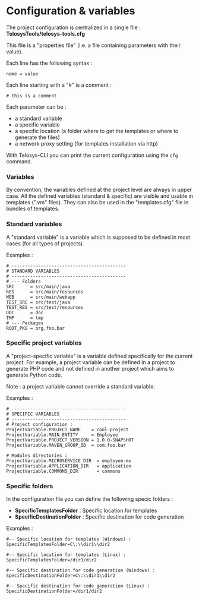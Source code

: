 # Configuration & variables

The project configuration is centralized in a single file :  
**TelosysTools/telosys-tools.cfg**

This file is a "properties file" \(i.e. a file containing parameters with their value\).

Each line has the following syntax :

```text
name = value
```

Each line starting with a "\#" is a comment :

```text
# this is a comment
```

Each parameter can be :

* a standard variable
* a specific variable
* a specific location \(a folder where to get the templates or where to generate the files\)
* a network proxy setting \(for templates installation via http\)

With Telosys-CLI you can print the current configuration using the `cfg` command.

### Variables 

By convention, the variables defined at the project level are always in upper case. All the defined variables \(standard & specific\) are visible and usable in templates \(".vm" files\). They can also be used in the "templates.cfg" file in bundles of templates. 



### Standard variables 

A "standard variable" is a variable which is supposed to be defined in most cases \(for all types of projects\).

Examples :

```text
# -------------------------------------------
# STANDARD VARIABLES 
# -------------------------------------------
# --- Folders 
SRC      = src/main/java
RES      = src/main/resources
WEB      = src/main/webapp
TEST_SRC = src/test/java
TEST_RES = src/test/resources
DOC      = doc
TMP      = tmp
# --- Packages
ROOT_PKG = org.foo.bar
```

### Specific project variables 

A "project-specific variable" is a variable defined specifically for the current project. For example, a project variable can be defined in a project to generate PHP code and not defined in another project which aims to generate Python code.

Note : a project variable cannot override a standard variable.

Examples :

```text
# -------------------------------------------
# SPECIFIC VARIABLES 
# -------------------------------------------
# Project configuration :
ProjectVariable.PROJECT_NAME    = cool-project
ProjectVariable.MAIN_ENTITY     = Employee
ProjectVariable.PROJECT_VERSION = 1.0.0-SNAPSHOT
ProjectVariable.MAVEN_GROUP_ID  = com.foo.bar

# Modules directories :
ProjectVariable.MICROSERVICE_DIR  = employee-ms
ProjectVariable.APPLICATION_DIR   = application
ProjectVariable.COMMONS_DIR       = commons
```

### Specific folders

In the configuration file you can define the following specic folders :

* **SpecificTemplatesFolder** : Specific location for templates
* **SpecificDestinationFolder**  : Specific destination for code generation

Examples :

```text
#-- Specific location for templates (Windows) :
SpecificTemplatesFolder=C\:\\dir1\\dir2

#-- Specific location for templates (Linux) :
SpecificTemplatesFolder=/dir1/dir2

#-- Specific destination for code generation (Windows) :
SpecificDestinationFolder=C\:\\dir1\\dir2

#-- Specific destination for code generation (Linux) :
SpecificDestinationFolder=/dir1/dir2
```







